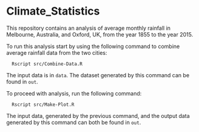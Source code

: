 # Climate_Statistics

This repository contains an analysis of average monthly rainfall in Melbourne, Australia, and Oxford, UK, from the year 1855 to the year 2015.

To run this analysis start by using the following command to combine average rainfall data from the two cities:
```
  Rscript src/Combine-Data.R
```
The input data is in `data`. The dataset generated by this command can be found in `out`.

To proceed with analysis, run the following command:
```
  Rscript src/Make-Plot.R
``` 
 The input data, generated by the previous command, and the output data generated by this command can both be found in `out`.
